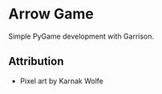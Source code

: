 # Arrow Game

Simple PyGame development with Garrison.


## Attribution
* Pixel art by Karnak Wolfe
